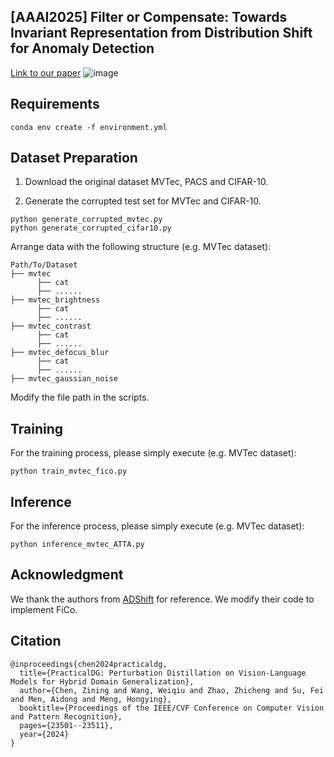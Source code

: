 ## [AAAI2025] Filter or Compensate: Towards Invariant Representation from Distribution Shift for Anomaly Detection
[Link to our paper](arxiv链接)
![image](https://github.com/user-attachments/assets/d2680f1c-250b-447c-acb9-1a2cad28cbda)

## Requirements
```
conda env create -f environment.yml
```

## Dataset Preparation

1. Download the original dataset MVTec, PACS and CIFAR-10.

2. Generate the corrupted test set for MVTec and CIFAR-10.

```
python generate_corrupted_mvtec.py
python generate_corrupted_cifar10.py
```

Arrange data with the following structure (e.g. MVTec dataset):
```
Path/To/Dataset
├── mvtec
      ├── cat
      ├── ......
├── mvtec_brightness
      ├── cat
      ├── ......
├── mvtec_contrast
      ├── cat
      ├── ......
├── mvtec_defocus_blur
      ├── cat
      ├── ......
├── mvtec_gaussian_noise
```
Modify the file path in the scripts.

## Training
For the training process, please simply execute (e.g. MVTec dataset):
```
python train_mvtec_fico.py
```

## Inference
For the inference process, please simply execute (e.g. MVTec dataset):
```
python inference_mvtec_ATTA.py
```

## Acknowledgment
We thank the authors from [ADShift](https://github.com/mala-lab/ADShift) for reference. We modify their code to implement FiCo.

## Citation
```
@inproceedings{chen2024practicaldg,
  title={PracticalDG: Perturbation Distillation on Vision-Language Models for Hybrid Domain Generalization},
  author={Chen, Zining and Wang, Weiqiu and Zhao, Zhicheng and Su, Fei and Men, Aidong and Meng, Hongying},
  booktitle={Proceedings of the IEEE/CVF Conference on Computer Vision and Pattern Recognition},
  pages={23501--23511},
  year={2024}
}
```


